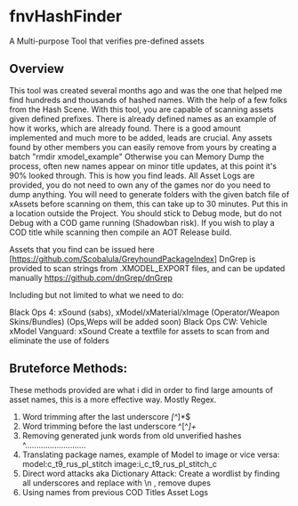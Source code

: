# fnvHashFinder

A Multi-purpose Tool that verifies pre-defined assets

## Overview

This tool was created several months ago and was the one that helped me find hundreds and thousands of hashed names. With the help of a few folks from the Hash Scene.
With this tool, you are capable of scanning assets given defined prefixes.
There is already defined names as an example of how it works, which are already found.
There is a good amount implemented and much more to be added, leads are crucial.
Any assets found by other members you can easily remove from yours by creating a batch "rmdir xmodel_example"
Otherwise you can Memory Dump the process, often new names appear on minor title updates, at this point it's 90% looked through. This is how you find leads.
All Asset Logs are provided, you do not need to own any of the games nor do you need to dump anything.
You will need to generate folders with the given batch file of xAssets before scanning on them, this can take up to 30 minutes. Put this in a location outside the Project.
You should stick to Debug mode, but do not Debug with a COD game running (Shadowban risk). If you wish to play a COD title while scanning then compile an AOT Release build.

Assets that you find can be issued here [https://github.com/Scobalula/GreyhoundPackageIndex]
DnGrep is provided to scan strings from .XMODEL_EXPORT files, and can be updated manually https://github.com/dnGrep/dnGrep

Including but not limited to what we need to do:

Black Ops 4: xSound (sabs), xModel/xMaterial/xImage (Operator/Weapon Skins/Bundles) (Ops,Weps will be added soon)
Black Ops CW: Vehicle xModel
Vanguard: xSound
Create a textfile for assets to scan from and eliminate the use of folders

## Bruteforce Methods:

These methods provided are what i did in order to find large amounts of asset names, this is a more effective way. Mostly Regex.

1. Word trimming after the last underscore		_[^_]*$
2. Word trimming before the last underscore		^[^_]+_
3. Removing generated junk words from old unverified hashes		^...........................
4. Translating package names, example of Model to image or vice versa:		model:c_t9_rus_pl_stitch		image:i_c_t9_rus_pl_stitch_c
5. Direct word attacks aka Dictionary Attack: Create a wordlist by finding all underscores and replace with \n , remove dupes
6. Using names from previous COD Titles Asset Logs